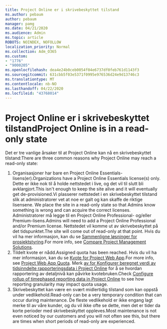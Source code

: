 ```yaml
---
title: Project Online er i skrivebeskyttet tilstand
ms.author: pebaum
author: pebaum
manager: pamg
ms.date: 04/21/2020
ms.audience: Admin
ms.topic: article
ROBOTS: NOINDEX, NOFOLLOW
localization_priority: Normal
ms.collection: Adm_O365
ms.custom:
- "1776"
- "9000205"
ms.openlocfilehash: dea4e24b0ceb0054f04e6737df0feb761d1143f3
ms.sourcegitcommit: 631cbb5f03e5371f0995e976536d24e9d13746c3
ms.translationtype: MT
ms.contentlocale: nb-NO
ms.lasthandoff: 04/22/2020
ms.locfileid: "43768014"
---
```

# <a name="project-online-is-in-a-read-only-state"></a><span data-ttu-id="38223-102">Project Online er i skrivebeskyttet tilstand</span><span class="sxs-lookup"><span data-stu-id="38223-102">Project Online is in a read-only state</span></span>

<span data-ttu-id="38223-103">Det er tre vanlige årsaker til at Project Online kan nå en skrivebeskyttet tilstand:</span><span class="sxs-lookup"><span data-stu-id="38223-103">There are three common reasons why Project Online may reach a read-only state:</span></span>

1. <span data-ttu-id="38223-104">Organisasjoner har bare en Project Online Essentials-lisens(er).</span><span class="sxs-lookup"><span data-stu-id="38223-104">Organizations have a Project Online Essentials license(s) only.</span></span> <span data-ttu-id="38223-105">Dette er ikke nok til å holde nettstedet i live, og det vil til slutt bli avklargjort.</span><span class="sxs-lookup"><span data-stu-id="38223-105">This isn't enough to keep the site alive and it will eventually get de-provisioned.</span></span><span data-ttu-id="38223-106">Vi plasserer nettstedet i en skrivebeskyttet tilstand slik at administratorer vet at noe er galt og kan skaffe de riktige lisensene.</span><span class="sxs-lookup"><span data-stu-id="38223-106"> We place the site in a read-only state so that Admins know something is wrong and can acquire the correct licenses.</span></span> <span data-ttu-id="38223-107">Administratorer må legge til en Project Online Professional- og/eller Premium-lisens.</span><span class="sxs-lookup"><span data-stu-id="38223-107">Admins will need to add a Project Online Professional and/or Premium license.</span></span> <span data-ttu-id="38223-108">Nettstedet vil komme ut av skrivebeskyttet på det tidspunktet.</span><span class="sxs-lookup"><span data-stu-id="38223-108">The site will come out of read-only at that point.</span></span> <span data-ttu-id="38223-109">Hvis du vil ha mer informasjon, kan du se [Sammenligne løsninger for prosjektstyring](https://products.office.com/project/compare-microsoft-project-management-software?tab=1).</span><span class="sxs-lookup"><span data-stu-id="38223-109">For more info, see [Compare Project Management Solutions](https://products.office.com/project/compare-microsoft-project-management-software?tab=1).</span></span>
2. <span data-ttu-id="38223-110">Tildelt kvote er nådd.</span><span class="sxs-lookup"><span data-stu-id="38223-110">Assigned quota has been reached.</span></span> <span data-ttu-id="38223-111">Hvis du vil ha mer informasjon, kan du se [Kvote for Project Web App](https://docs.microsoft.com/projectonline/tune-project-online-performance#project-web-app-quota).</span><span class="sxs-lookup"><span data-stu-id="38223-111">For more info, see [Project Web App Quota](https://docs.microsoft.com/projectonline/tune-project-online-performance#project-web-app-quota).</span></span> <span data-ttu-id="38223-112">Merk [av for Konfigurer beregnet verdi av tidsinndelte rapporteringsdata i Project Online](https://docs.microsoft.com/ProjectOnline/configure-rollup-of-timephased-reporting-data-in-project-online) for å se hvordan rapportering av detaljnivå kan påvirke kvotebruken.</span><span class="sxs-lookup"><span data-stu-id="38223-112">Check [Configure rollup of timephased reporting data in Project Online](https://docs.microsoft.com/ProjectOnline/configure-rollup-of-timephased-reporting-data-in-project-online) to see how reporting granularity may impact quota usage.</span></span>
3. <span data-ttu-id="38223-113">Skrivebeskyttet kan være en svært midlertidig tilstand som kan oppstå under vedlikehold.</span><span class="sxs-lookup"><span data-stu-id="38223-113">Read-only can be a very temporary condition that can occur during maintenance.</span></span> <span data-ttu-id="38223-114">De fleste vedlikehold er ikke engang lagt merke til av våre kunder, og du vil ikke ofte se dette, men det er tider da korte perioder med skrivebeskyttet oppleves.</span><span class="sxs-lookup"><span data-stu-id="38223-114">Most maintenance is not even noticed by our customers and you will not often see this, but there are times when short periods of read-only are experienced.</span></span>
